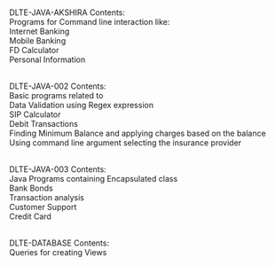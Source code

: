 <p><br>DLTE-JAVA-AKSHIRA Contents:</br>
Programs for Command line interaction like:
<br>Internet Banking <br>Mobile Banking<br> FD Calculator <br>Personal Information</p>
<p><br>DLTE-JAVA-002 Contents:</br>
Basic programs related to
<br>Data Validation using Regex expression<br>SIP Calculator<br>Debit Transactions<br> Finding Minimum Balance and applying charges based on the balance<br>Using command line argument selecting the insurance provider</br></p>
<p><br>DLTE-JAVA-003 Contents:</br>
Java Programs containing Encapsulated class 
<br> Bank Bonds<br> Transaction analysis<br> Customer Support<br> Credit Card</p>
<p><br>DLTE-DATABASE Contents:</br>
Queries for creating Views
</p>

